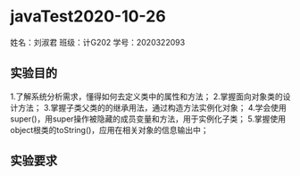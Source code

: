 # javaTest2020-10-26
姓名：刘淑君 班级：计G202  学号：2020322093
## 实验目的
1.了解系统分析需求，懂得如何去定义类中的属性和方法；
2.掌握面向对象类的设计方法；
3.掌握子类父类的的继承用法，通过构造方法实例化对象；
4.学会使用super()，用super操作被隐藏的成员变量和方法，用于实例化子类；
5.掌握使用object根类的toString()，应用在相关对象的信息输出中；
## 实验要求
